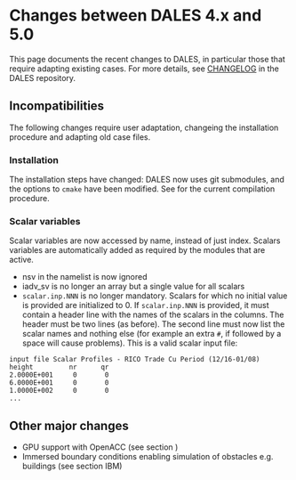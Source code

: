 # Changes between DALES 4.x and 5.0

This page documents the recent changes to DALES, in particular those that require adapting existing cases. For more details, see [CHANGELOG](https://github.com/dalesteam/dales/blob/main/CHANGELOG.md) in the DALES repository.

## Incompatibilities

The following changes require user adaptation, changeing the installation procedure and adapting old case files.


### Installation

The installation steps have changed: DALES now uses git submodules, and the options to `cmake` have been modified. See  [](sec:compilation) for the current compilation procedure.

### Scalar variables

Scalar variables are now accessed by name, instead of just index.
Scalars variables are automatically added as required by the modules that are active.

* nsv in the namelist is now ignored
* iadv_sv is no longer an array but a single value for all scalars
* `scalar.inp.NNN` is no longer mandatory. Scalars for which no initial value is provided are initialized to 0. If `scalar.inp.NNN` is provided, it must contain a header line with the names of the scalars in the columns.
The header must be two lines (as before). The second line must now
list the scalar names and nothing else (for example an extra `#`, if followed by a space will cause problems).
This is a valid scalar input file:
```
input file Scalar Profiles - RICO Trade Cu Period (12/16-01/08)
height         nr      qr
2.0000E+001     0       0
6.0000E+001     0       0
1.0000E+002     0       0
...
```

## Other major changes

* GPU support with OpenACC (see section [](sec:GPU))
* Immersed boundary conditions enabling simulation of obstacles e.g. buildings (see section IBM) 
